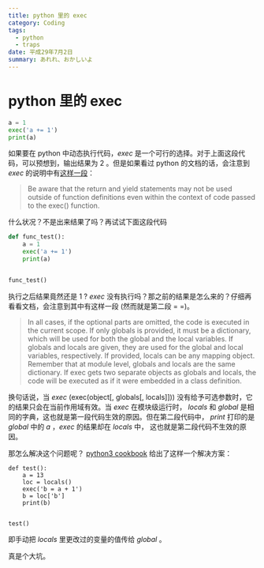 ```yaml
---
title: python 里的 exec
category: Coding
tags:
  - python
  - traps
date: 平成29年7月2日
summary: あれれ、おかしいよ
---
```


# python 里的 exec

```python
a = 1
exec('a += 1')
print(a)
```

如果要在 python 中动态执行代码，_exec_ 是一个可行的选择。对于上面这段代码，可以预想到，输出结果为 2 。但是如果看过 python 的文档的话，会注意到 _exec_ 的说明中有[这样一段](https://docs.python.org/3/library/functions.html?highlight=exec#exec)：

> Be aware that the return and yield statements may not be used outside of function definitions even within the context of code passed to the exec() function.

什么状况？不是出来结果了吗？再试试下面这段代码

```python
def func_test():
    a = 1
    exec('a += 1')
    print(a)


func_test()
```

执行之后结果竟然还是 1 ? _exec_ 没有执行吗？那之前的结果是怎么来的？仔细再看看文档，会注意到其中有这样一段 (然而就是第二段 = =)。
>In all cases, if the optional parts are omitted, the code is executed in the current scope. If only globals is provided, it must be a dictionary, which will be used for both the global and the local variables. If globals and locals are given, they are used for the global and local variables, respectively. If provided, locals can be any mapping object. Remember that at module level, globals and locals are the same dictionary. If exec gets two separate objects as globals and locals, the code will be executed as if it were embedded in a class definition.

换句话说，当 _exec_ (exec(object[, globals[, locals]])) 没有给予可选参数时，它的结果只会在当前作用域有效。当 _exec_ 在模块级运行时， _locals_ 和 _global_ 是相同的字典，这也就是第一段代码生效的原因。但在第二段代码中， _print_ 打印的是 _global_ 中的 _a_ ，_exec_ 的结果却在 _locals_ 中， 这也就是第二段代码不生效的原因。

那怎么解决这个问题呢？
[python3 cookbook](http://python3-cookbook.readthedocs.io/zh_CN/latest/c09/p23_executing_code_with_local_side_effects.html)
给出了这样一个解决方案：

```
def test():
    a = 13
    loc = locals()
    exec('b = a + 1')
    b = loc['b']
    print(b)


test()
```

即手动把 _locals_ 里更改过的变量的值传给 _global_ 。

真是个大坑。
